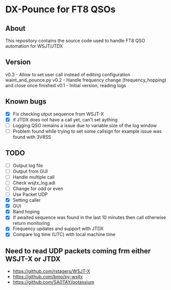 # DX-Pounce for FT8 QSOs

## About

This repository contains the source code used to handle FT8 QSO automation for WSJT/JTDX

## Version

v0.3    - Allow to set user call instead of editing configuration waint_and_pounce.py
v0.2    - Handle frequency change (frequency_hopping) and close once finished
v0.1    - Initial version, reading logs

## Known bugs

- [x] Fix checking utput sequence from WSJT-X
- [x] if JTDX does not have a call yet, can't set aything
- [ ] Logging QSO remains a issue due to variable size of the log window
- [ ] Problem found while trying to set some callsign for example issue was found with 3V8SS

## TODO

- [ ] Output log file 
- [ ] Output from GUI
- [ ] Handle multiple call
- [ ] Check wsjtx_log.adi
- [ ] Change for odd or even
- [ ] Use Packet UDP
- [x] Setting caller
- [x] GUI
- [x] Band hoping 
- [x] If awaited sequence was found in the last 10 minutes then call otherwise return monitoring
- [x] Frequency updates and support with JTDX
- [x] Compare log time (UTC) with local machine time

## Need to read UDP packets coming frm either WSJT-X or JTDX
- https://github.com/rstagers/WSJT-X
- https://github.com/bmo/py-wsjtx
- https://github.com/SA0TAY/potassium